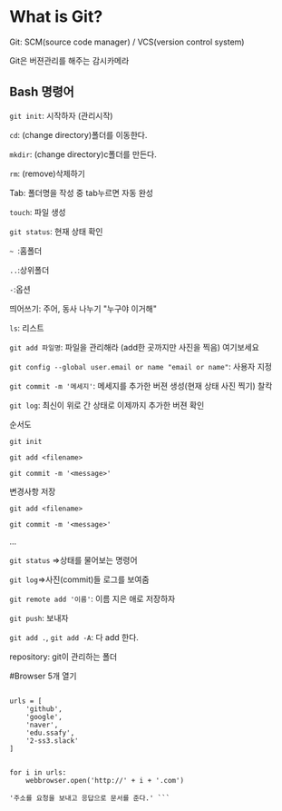 # What is Git?

Git: SCM(source code manager) / VCS(version control system)

Git은 버젼관리를 해주는 감시카메라

## Bash  명령어

`git init`: 시작하자 (관리시작)

`cd`: (change directory)폴더를 이동한다.

`mkdir`: (change directory)c폴더를 만든다.

`rm`: (remove)삭제하기

Tab: 폴더명을 작성 중 tab누르면 자동 완성

`touch`: 파일 생성

`git status`: 현재 상태 확인

`~ `:홈폴더

`..`:상위폴더

`-`:옵션

띄어쓰기: 주어, 동사 나누기 "누구야 이거해"

`ls`: 리스트

`git add 파일명`: 파일을 관리해라 (add한 곳까지만 사진을 찍음) 여기보세요

`git config --global user.email or name "email or name"`: 사용자 지정

`git commit -m '메세지'`: 메세지를 추가한 버젼 생성(현재 상태 사진 찍기) 찰칵

`git log`: 최신이 위로 간 상태로 이제까지 추가한 버젼 확인



순서도

`git init`

`git add <filename>`

`git commit -m '<message>'`

변경사항 저장

`git add <filename>`

`git commit -m '<message>'`

...



`git status` =>상태를 물어보는 명령어

`git log`=>사진(commit)들 로그를 보여줌

`git remote add '이름'`: 이름 지은 애로 저장하자

`git push`: 보내자

`git add .`, `git add -A`: 다 add 한다.

repository: git이 관리하는 폴더

#Browser 5개 열기
``` import webbrowser

urls = [
    'github',
    'google',
    'naver',
    'edu.ssafy',
    '2-ss3.slack'
]


for i in urls:
    webbrowser.open('http://' + i + '.com')

'주소를 요청을 보내고 응답으로 문서를 준다.' ```